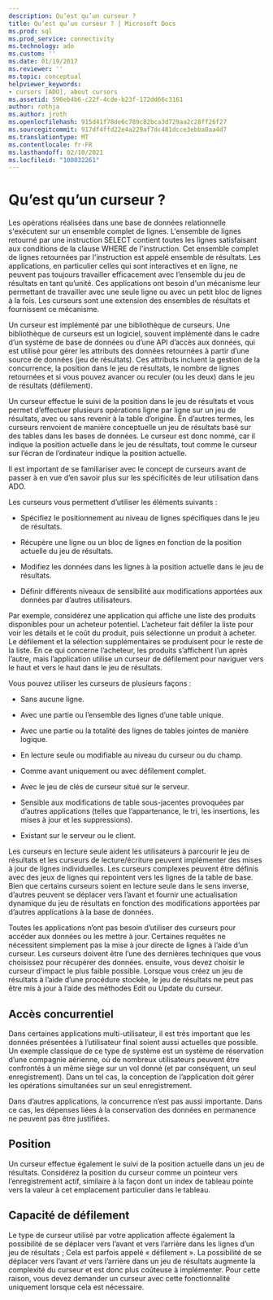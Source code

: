 ```yaml
---
description: Qu’est qu’un curseur ?
title: Qu’est qu’un curseur ? | Microsoft Docs
ms.prod: sql
ms.prod_service: connectivity
ms.technology: ado
ms.custom: ''
ms.date: 01/19/2017
ms.reviewer: ''
ms.topic: conceptual
helpviewer_keywords:
- cursors [ADO], about cursors
ms.assetid: 596eb4b6-c22f-4cde-b23f-172dd66c3161
author: rothja
ms.author: jroth
ms.openlocfilehash: 915d41f78de6c789c82bca3d729aa2c28ff26f27
ms.sourcegitcommit: 917df4ffd22e4a229af7dc481dcce3ebba0aa4d7
ms.translationtype: MT
ms.contentlocale: fr-FR
ms.lasthandoff: 02/10/2021
ms.locfileid: "100032261"
---
```

# <a name="what-is-a-cursor"></a>Qu’est qu’un curseur ?
Les opérations réalisées dans une base de données relationnelle s'exécutent sur un ensemble complet de lignes. L'ensemble de lignes retourné par une instruction SELECT contient toutes les lignes satisfaisant aux conditions de la clause WHERE de l'instruction. Cet ensemble complet de lignes retournées par l'instruction est appelé ensemble de résultats. Les applications, en particulier celles qui sont interactives et en ligne, ne peuvent pas toujours travailler efficacement avec l’ensemble du jeu de résultats en tant qu’unité. Ces applications ont besoin d'un mécanisme leur permettant de travailler avec une seule ligne ou avec un petit bloc de lignes à la fois. Les curseurs sont une extension des ensembles de résultats et fournissent ce mécanisme.  
  
 Un curseur est implémenté par une bibliothèque de curseurs. Une bibliothèque de curseurs est un logiciel, souvent implémenté dans le cadre d’un système de base de données ou d’une API d’accès aux données, qui est utilisé pour gérer les attributs des données retournées à partir d’une source de données (jeu de résultats). Ces attributs incluent la gestion de la concurrence, la position dans le jeu de résultats, le nombre de lignes retournées et si vous pouvez avancer ou reculer (ou les deux) dans le jeu de résultats (défilement).  
  
 Un curseur effectue le suivi de la position dans le jeu de résultats et vous permet d’effectuer plusieurs opérations ligne par ligne sur un jeu de résultats, avec ou sans revenir à la table d’origine. En d’autres termes, les curseurs renvoient de manière conceptuelle un jeu de résultats basé sur des tables dans les bases de données. Le curseur est donc nommé, car il indique la position actuelle dans le jeu de résultats, tout comme le curseur sur l’écran de l’ordinateur indique la position actuelle.  
  
 Il est important de se familiariser avec le concept de curseurs avant de passer à en vue d’en savoir plus sur les spécificités de leur utilisation dans ADO.  
  
 Les curseurs vous permettent d’utiliser les éléments suivants :  
  
-   Spécifiez le positionnement au niveau de lignes spécifiques dans le jeu de résultats.  
  
-   Récupère une ligne ou un bloc de lignes en fonction de la position actuelle du jeu de résultats.  
  
-   Modifiez les données dans les lignes à la position actuelle dans le jeu de résultats.  
  
-   Définir différents niveaux de sensibilité aux modifications apportées aux données par d’autres utilisateurs.  
  
 Par exemple, considérez une application qui affiche une liste des produits disponibles pour un acheteur potentiel. L’acheteur fait défiler la liste pour voir les détails et le coût du produit, puis sélectionne un produit à acheter. Le défilement et la sélection supplémentaires se produisent pour le reste de la liste. En ce qui concerne l’acheteur, les produits s’affichent l’un après l’autre, mais l’application utilise un curseur de défilement pour naviguer vers le haut et vers le haut dans le jeu de résultats.  
  
 Vous pouvez utiliser les curseurs de plusieurs façons :  
  
-   Sans aucune ligne.  
  
-   Avec une partie ou l’ensemble des lignes d’une table unique.  
  
-   Avec une partie ou la totalité des lignes de tables jointes de manière logique.  
  
-   En lecture seule ou modifiable au niveau du curseur ou du champ.  
  
-   Comme avant uniquement ou avec défilement complet.  
  
-   Avec le jeu de clés de curseur situé sur le serveur.  
  
-   Sensible aux modifications de table sous-jacentes provoquées par d’autres applications (telles que l’appartenance, le tri, les insertions, les mises à jour et les suppressions).  
  
-   Existant sur le serveur ou le client.  
  
 Les curseurs en lecture seule aident les utilisateurs à parcourir le jeu de résultats et les curseurs de lecture/écriture peuvent implémenter des mises à jour de lignes individuelles. Les curseurs complexes peuvent être définis avec des jeux de lignes qui repointent vers les lignes de la table de base. Bien que certains curseurs soient en lecture seule dans le sens inverse, d’autres peuvent se déplacer vers l’avant et fournir une actualisation dynamique du jeu de résultats en fonction des modifications apportées par d’autres applications à la base de données.  
  
 Toutes les applications n’ont pas besoin d’utiliser des curseurs pour accéder aux données ou les mettre à jour. Certaines requêtes ne nécessitent simplement pas la mise à jour directe de lignes à l’aide d’un curseur. Les curseurs doivent être l’une des dernières techniques que vous choisissez pour récupérer des données. ensuite, vous devez choisir le curseur d’impact le plus faible possible. Lorsque vous créez un jeu de résultats à l’aide d’une procédure stockée, le jeu de résultats ne peut pas être mis à jour à l’aide des méthodes Edit ou Update du curseur.  
  
## <a name="concurrency"></a>Accès concurrentiel  
 Dans certaines applications multi-utilisateur, il est très important que les données présentées à l’utilisateur final soient aussi actuelles que possible. Un exemple classique de ce type de système est un système de réservation d’une compagnie aérienne, où de nombreux utilisateurs peuvent être confrontés à un même siège sur un vol donné (et par conséquent, un seul enregistrement). Dans un tel cas, la conception de l’application doit gérer les opérations simultanées sur un seul enregistrement.  
  
 Dans d’autres applications, la concurrence n’est pas aussi importante. Dans ce cas, les dépenses liées à la conservation des données en permanence ne peuvent pas être justifiées.  
  
## <a name="position"></a>Position  
 Un curseur effectue également le suivi de la position actuelle dans un jeu de résultats. Considérez la position du curseur comme un pointeur vers l’enregistrement actif, similaire à la façon dont un index de tableau pointe vers la valeur à cet emplacement particulier dans le tableau.  
  
## <a name="scrollability"></a>Capacité de défilement  
 Le type de curseur utilisé par votre application affecte également la possibilité de se déplacer vers l’avant et vers l’arrière dans les lignes d’un jeu de résultats ; Cela est parfois appelé « défilement ». La possibilité de se déplacer vers l’avant *et* vers l’arrière dans un jeu de résultats augmente la complexité du curseur et est donc plus coûteuse à implémenter. Pour cette raison, vous devez demander un curseur avec cette fonctionnalité uniquement lorsque cela est nécessaire.

